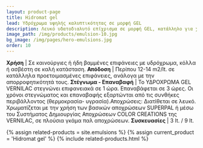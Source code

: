 ```yaml
---
layout: product-page
title: Hidromat gel
lead: Υδρόχρωμα υψηλής καλυπτικότητας σε μορφή GEL
description: Λευκό υδατοδιαλυτό επίχρισμα σε μορφή GEL, κατάλληλο για χρήση σε ταβάνια, κλιμακοστάσια, αποθήκες, υπόγεια και γενικότερα σε κάθε εσωτερική οικοδομική επιφάνεια που δεν απαιτούνται αντοχές στο πλύσιμο, το λέκιασμα και την απορρόφηση ρύπων. Σε αντίθεση με τα κοινά υδροχρώματα, το ΥΔΡΟΧΡΩΜΑ GEL της VERNILAC, δεν λερώνει – ασπρίζει, οτιδήποτε έρθει σε επαφή με τη βαμμένη επιφάνεια. H προηγμένη GEL σύνθεσή του, εξασφαλίζει άριστη πρόσφυση και ελεγχόμενη ρεολογία, με αποτέλεσμα το υδρόχρωμα να μην πιτσιλάει ή τρέχει κατά τη διάρκεια εφαρμογής, να απλώνει θαυμάσια και να σχηματίζει μία λεία, βελούδινη ματ επιφάνεια. Tο ΥΔΡΟΧΡΩΜΑ GEL VERNILAC αφήνει ανοικτούς τους πόρους της επιφάνειας, με αποτέλεσμα οι τοίχοι να «αναπνέουν» ελεύθερα και να αποτρέπεται η συμπύκνωση υδρατμών. Έχει μεγάλη καλυπτικότητα, αποδίδει ικανοποιητικά, δουλεύεται εύκολα και δημιουργεί λαμπερές λευκές ή φωτεινές παλ χρωματιστές επιφάνειες. Είναι πάρα πολύ οικονομικό και αποτελεί την πλέον αξιόπιστη και φθηνή λύση για την επαναβαφή τοίχων και ταβανιών, ήδη βαμμένων με υδροχρώματα, κόλλες ή ασβέστη. Στεγνώνει γρήγορα και είναι αποτελεσματικότερο από τις κοινές κόλλες με στόκο και τσίγκο. Eίναι άοσμο και φιλικό στο περιβάλλον.
image_path: /img/products/emulsion-10.jpg
bg_image: /img/pages/hero-emulsions.jpg
order: 10
---
```


**Χρήση** | Σε καινούργιες ή ήδη βαμμένες επιφάνειες με υδρόχρωμα, κόλλα ή ασβέστη σε καλή κατάσταση.
**Απόδοση** | Περίπου 12-14 m2/lt. σε κατάλληλα προετοιμασμένες επιφάνειες, ανάλογα με την απορροφητικότητά τους. 
**Στέγνωμα - Επαναβαφή** | To ΥΔΡΟΧΡΩΜΑ GEL VERNILAC στεγνώνει επιφανειακά σε 1 ώρα. Επαναβάφεται σε 3 ώρες. Οι χρόνοι στεγνώματος και επαναβαφής εξαρτώνται από τις συνθήκες περιβάλλοντος (θερμοκρασία- υγρασία).Αποχρώσεις: Διατίθεται σε λευκό. Χρωματίζεται με την χρήση των βασικών αποχρώσεων SUPERPAL ή μέσω του Συστήματος Δημιουργίας Αποχρώσεων COLOR CREATIONS της VERNILAC, σε πλούσια γκάμα παλ αποχρώσεων.
**Συσκευασίες** | 3 lt. / 9 lt.

{% assign related-products = site.emulsions %}
{% assign current_product = 'Hidromat gel' %}
{% include related-products.html %}